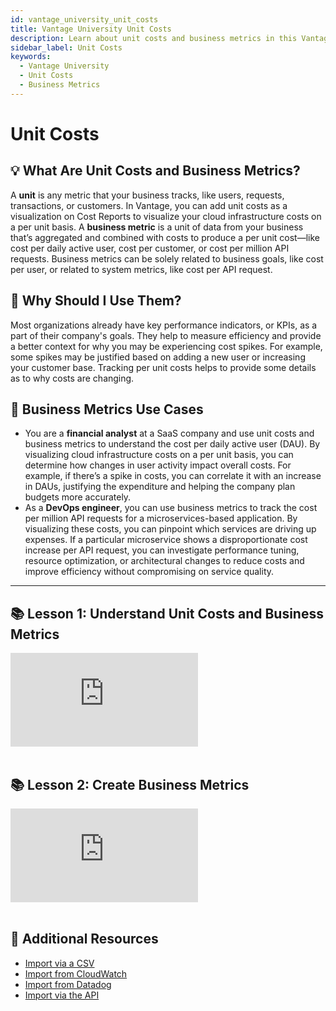 ```yaml
---
id: vantage_university_unit_costs
title: Vantage University Unit Costs
description: Learn about unit costs and business metrics in this Vantage University section.
sidebar_label: Unit Costs
keywords:
  - Vantage University
  - Unit Costs
  - Business Metrics
---
```


# Unit Costs

## 💡 What Are Unit Costs and Business Metrics?

A **unit** is any metric that your business tracks, like users, requests, transactions, or customers. In Vantage, you can add unit costs as a visualization on Cost Reports to visualize your cloud infrastructure costs on a per unit basis. A **business metric** is a unit of data from your business that’s aggregated and combined with costs to produce a per unit cost—like cost per daily active user, cost per customer, or cost per million API requests. Business metrics can be solely related to business goals, like cost per user, or related to system metrics, like cost per API request.

## 💭 Why Should I Use Them?

Most organizations already have key performance indicators, or KPIs, as a part of their company's goals. They help to measure efficiency and provide a better context for why you may be experiencing cost spikes. For example, some spikes may be justified based on adding a new user or increasing your customer base. Tracking per unit costs helps to provide some details as to why costs are changing.

## 📝 Business Metrics Use Cases

- You are a **financial analyst** at a SaaS company and use unit costs and business metrics to understand the cost per daily active user (DAU). By visualizing cloud infrastructure costs on a per unit basis, you can determine how changes in user activity impact overall costs. For example, if there’s a spike in costs, you can correlate it with an increase in DAUs, justifying the expenditure and helping the company plan budgets more accurately.
- As a **DevOps engineer**, you can use business metrics to track the cost per million API requests for a microservices-based application. By visualizing these costs, you can pinpoint which services are driving up expenses. If a particular microservice shows a disproportionate cost increase per API request, you can investigate performance tuning, resource optimization, or architectural changes to reduce costs and improve efficiency without compromising on service quality.

---

## 📚 Lesson 1: Understand Unit Costs and Business Metrics

<div style={{ position: 'relative', paddingBottom: '56.25%', height: 0 }}>
    <iframe src="https://www.loom.com/embed/05b68da78f7c4d6ca376850956f2e820" frameborder="0" webkitallowfullscreen="true" mozallowfullscreen="true" allowfullscreen="true" style={{ position: 'absolute', top: 0, left: 0, width: '100%', height: '100%', borderRadius: '10px' }}></iframe>
</div><br/>

## 📚 Lesson 2: Create Business Metrics

<div style={{ position: 'relative', paddingBottom: '56.25%', height: 0 }}>
    <iframe src="https://www.loom.com/embed/7ff67d5eb1da4e528685b4ca3d72768e" frameborder="0" webkitallowfullscreen="true" mozallowfullscreen="true" allowfullscreen="true" style={{ position: 'absolute', top: 0, left: 0, width: '100%', height: '100%', borderRadius: '10px' }}></iframe>
</div><br/>

## 📖 Additional Resources

- [Import via a CSV](/per_unit_costs/#importing-from-a-csv)
- [Import from CloudWatch](/per_unit_costs/#importing-from-cloudwatch)
- [Import from Datadog](/per_unit_costs/#importing-from-datadog)
- [Import via the API](/per_unit_costs/#import-api)